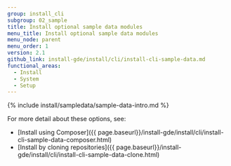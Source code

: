 ```yaml
---
group: install_cli
subgroup: 02_sample
title: Install optional sample data modules
menu_title: Install optional sample data modules
menu_node: parent
menu_order: 1
version: 2.1
github_link: install-gde/install/cli/install-cli-sample-data.md
functional_areas:
  - Install
  - System
  - Setup
---
```


{% include install/sampledata/sample-data-intro.md %}


For more detail about these options, see: 

*	[Install using Composer]({{ page.baseurl}}/install-gde/install/cli/install-cli-sample-data-composer.html)
*	[Install by cloning repositories]({{ page.baseurl}}/install-gde/install/cli/install-cli-sample-data-clone.html)
